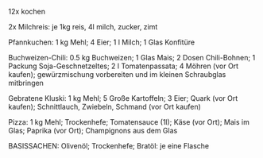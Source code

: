 12x kochen

2x Milchreis: je 1kg reis, 4l milch, zucker, zimt

Pfannkuchen: 1 kg Mehl; 4 Eier; 1 l Milch; 1 Glas Konfitüre

Buchweizen-Chili: 0.5 kg Buchweizen; 1 Glas Mais; 2 Dosen Chili-Bohnen; 1 Packung Soja-Geschnetzeltes; 2 l Tomatenpassata; 4 Möhren (vor Ort kaufen); gewürzmischung vorbereiten und im kleinen Schraubglas mitbringen

Gebratene Kluski: 1 kg Mehl; 5 Große Kartoffeln; 3 Eier; Quark (vor Ort kaufen); Schnittlauch, Zwiebeln, Schmand (vor Ort kaufen)

Pizza: 1 kg Mehl; Trockenhefe; Tomatensauce (1l); Käse (vor Ort); Mais im Glas; Paprika (vor Ort); Champignons aus dem Glas

BASISSACHEN:
Olivenöl; Trockenhefe; Bratöl: je eine Flasche
